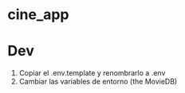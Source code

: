 # cine_app

# Dev

1. Copiar el .env.template y renombrarlo a .env
2. Cambiar las variables de entorno (the MovieDB)